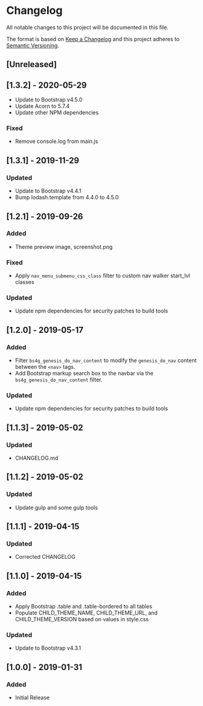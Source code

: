 # Changelog
All notable changes to this project will be documented in this file.

The format is based on [Keep a Changelog](http://keepachangelog.com/en/1.0.0/)
and this project adheres to [Semantic Versioning](http://semver.org/spec/v2.0.0.html).

## [Unreleased]

## [1.3.2] - 2020-05-29
- Update to Bootstrap v4.5.0
- Update Acorn to 5.7.4
- Update other NPM dependencies
### Fixed
- Remove console.log from main.js

## [1.3.1] - 2019-11-29
### Updated
- Update to Bootstrap v4.4.1
- Bump lodash.template from 4.4.0 to 4.5.0

## [1.2.1] - 2019-09-26
### Added
- Theme preview image, screenshot.png
### Fixed
- Apply `nav_menu_submenu_css_class` filter to custom nav walker start_lvl classes
### Updated
- Update npm dependencies for security patches to build tools

## [1.2.0] - 2019-05-17
### Added
- Filter `bs4g_genesis_do_nav_content` to modify the `genesis_do_nav` content between the `<nav>` tags.
- Add Bootstrap markup search box to the navbar via the `bs4g_genesis_do_nav_content` filter.
### Updated
- Update npm dependencies for security patches to build tools

## [1.1.3] - 2019-05-02
### Updated
- CHANGELOG.md

## [1.1.2] - 2019-05-02
### Updated
- Update gulp and some gulp tools

## [1.1.1] - 2019-04-15
### Updated
- Corrected CHANGELOG

## [1.1.0] - 2019-04-15
### Added
- Apply Bootstrap .table and .table-bordered to all tables
- Populate CHILD_THEME_NAME, CHILD_THEME_URL, and CHILD_THEME_VERSION based on values in style.css
### Updated
- Update to Bootstrap v4.3.1

## [1.0.0] - 2019-01-31
### Added
- Initial Release
